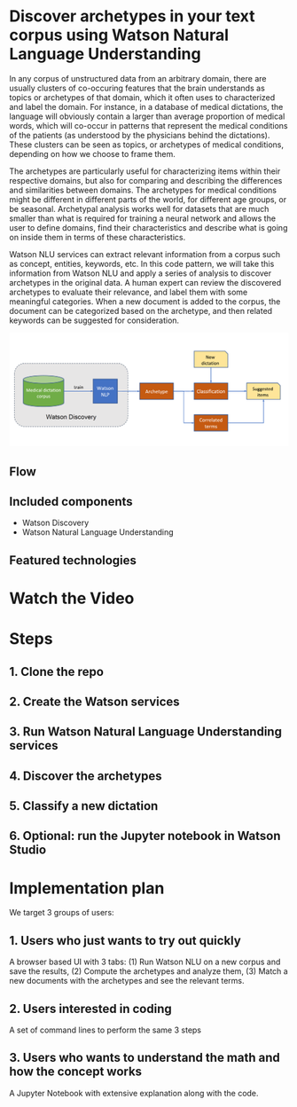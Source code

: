 # Discover archetypes in your text corpus using Watson Natural Language Understanding


In any corpus of unstructured data from an arbitrary domain, there are usually clusters of co-occuring features that the brain understands as topics or archetypes of that domain, which it often uses to characterized and label the domain.  For instance, in a database of medical dictations, the language will obviously contain a larger than average proportion of medical words, which will co-occur in patterns that represent the medical conditions of the patients (as understood by the physicians behind the dictations). These clusters can be seen as topics, or archetypes of medical conditions, depending on how we choose to frame them. 

The archetypes are particularly useful for characterizing items within their respective domains, but also  for comparing and describing the differences and similarities between domains. The archetypes for medical conditions might be different in different parts of the world, for different age groups, or be seasonal. Archetypal analysis works well for datasets that are much smaller than what is required for training a neural network and allows the user to define domains, find their characteristics and describe what is going on inside them in terms of these characteristics.   

Watson NLU services can extract relevant information from a corpus such as concept, entities, keywords, etc.   In this code pattern, we will take this information from Watson NLU and apply a series of analysis to discover archetypes in the original data.  A human expert can review the discovered archetypes to evaluate their relevance, and label them with some meaningful categories.  When a new document is added to the corpus, the document can be categorized based on the archetype, and then related keywords can be suggested for consideration.  


![architecture](doc/source/images/architecture.png)

## Flow


## Included components

* Watson Discovery
* Watson Natural Language Understanding


## Featured technologies

# Watch the Video

# Steps

## 1. Clone the repo

## 2. Create the Watson services 

## 3. Run Watson Natural Language Understanding services 

## 4. Discover the archetypes 

## 5. Classify a new dictation 

## 6. Optional: run the Jupyter notebook in Watson Studio


# Implementation plan

We target 3 groups of users:

## 1. Users who just wants to try out quickly

A browser based UI with 3 tabs:  (1) Run Watson NLU on a new corpus and save the results, (2) Compute the archetypes and analyze them, (3) Match a new documents with the archetypes and see the relevant terms.

## 2. Users interested in coding

A set of command lines to perform the same 3 steps

## 3. Users who wants to understand the math and how the concept works 

A Jupyter Notebook with extensive explanation along with the code.